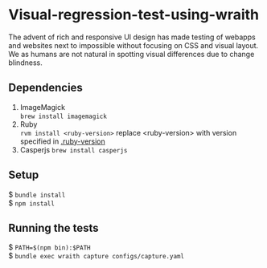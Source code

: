 # Visual-regression-test-using-wraith
The advent of rich and responsive UI design has made testing of webapps and websites next to impossible without focusing on CSS and visual layout. We as humans are not natural in spotting visual differences due to change blindness.

## Dependencies

1. ImageMagick  
	`brew install imagemagick`
2. Ruby  
	`rvm install <ruby-version>` replace &lt;ruby-version&gt; with version specified in [.ruby-version](.ruby-version)
3. Casperjs
   	`brew install casperjs`

## Setup

$ `bundle install`  
$ `npm install`  

## Running the tests

$ `PATH=$(npm bin):$PATH`  
$ `bundle exec wraith capture configs/capture.yaml`  
